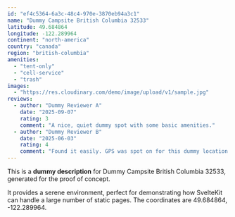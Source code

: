 ```yaml
---
id: "ef4c5364-6a3c-48c4-970e-3870eb94a3c1"
name: "Dummy Campsite British Columbia 32533"
latitude: 49.684864
longitude: -122.289964
continent: "north-america"
country: "canada"
region: "british-columbia"
amenities:
  - "tent-only"
  - "cell-service"
  - "trash"
images:
  - "https://res.cloudinary.com/demo/image/upload/v1/sample.jpg"
reviews:
  - author: "Dummy Reviewer A"
    date: "2025-09-07"
    rating: 3
    comment: "A nice, quiet dummy spot with some basic amenities."
  - author: "Dummy Reviewer B"
    date: "2025-06-03"
    rating: 4
    comment: "Found it easily. GPS was spot on for this dummy location."
---
```


This is a **dummy description** for Dummy Campsite British Columbia 32533, generated for the proof of concept.

It provides a serene environment, perfect for demonstrating how SvelteKit can handle a large number of static pages. The coordinates are 49.684864, -122.289964.
